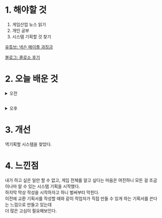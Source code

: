 
# 1. 해야할 것

1. 게임산업 뉴스 읽기 
2. 개인 공부  
3. 시스템 기획할 것 찾기

[유튜브: 넥슨 메이플 과징금](https://www.youtube.com/watch?v=mtoly17P6NA)

[블로그: 콜로소 후기](https://blog.naver.com/noteroad/223177303008)

# 2. 오늘 배운 것

<details>
<summary>오전</summary>

## 게임 뉴스

■ 엔씨 신작 '배틀크러쉬', 2차 CBT 오후4시 시작 
엔씨소프트(대표 김택진, 이하 엔씨(NC))의 난투형 대전 액션 신작 '배틀크러쉬(BATTLE CRUSH)'가 오늘(21일) 오후 4시부터 2차 글로벌 베타 테스트를 시작합니다. 엔씨(NC)는 지난해 10월 배틀크러쉬 1차 글로벌 테스트를 진행했습니다.

■ '크로노 오디세이', 카카오게임즈가 퍼블리싱한다 
카카오게임즈는 금일(21일), 엔픽셀의 자회사 크로노 스튜디오가 개발 중인 차세대 MMORPG '크로노 오디세이'의 글로벌 퍼블리싱 사업 계약을 체결했다고 발표했습니다. 카카오게임즈는 다년간 축적한 MMORPG 서비스 노하우를 토대로 '크로노 오디세이'의 글로벌 무대 진출을 지원할 예정입니다.

■ [GDC24] 메이플스토리 유니버스, MMORPG에 현실 경제를 접목하다 
넥슨의 글로벌 NFT 게임 생태계 '메이플스토리 유니버스'가 샌프란시스코에서 개최하는 GDC 2024에서 현지 시각으로 20일, 'MMORPG와 현실 경제의 접목'이라는 주제로 강연을 진행했습니다. 이날 발표에서 김정헌 헤드는 한층 더 강화된 경제적 몰입감과 지속가능한 보상 경험을 제공하기 위해 '메이플스토리 N'에 현실 경제를 접목하게 됐다며, 이 과정에서 아이템 유통 등에 대한 모니터링에 사용될 블록체인 기술의 도입 배경과 유용성을 강조 했습니다.

■ 캡틴 아메리카, 블랙팬서, 그리고 1943년
1943년, 2차 대전기를 배경으로 삼은 마블 코믹스 기반의 액션 어드벤처 게임 '1943: 라이즈 오브 하이드라(이하 1943)'가 에픽게임즈 및 언리얼 엔진의 새로운 소식을 전하는 '스테이트 오브 언리얼'을 통해 공개되었습니다.  '1943'은 꽁꽁 얼어붙기 전 열심히 나치를 때려잡던 캡틴 아메리카와 당시 와칸다의 국왕이었던 블랙 팬서 트'찬다(T'Chanda)가 나치 지배하에 놓여 있던 1943년의 파리에서 얽히는 이야기를 다루는 스토리 기반의 액션 어드벤처 게임이며 2025년 출시를 목표로 개발 중입니다.

■ '개발 중' 리그오브레전드 MMORPG, "방향성 재설정" 
다행히 개발은 계속되고 있지만 직접 게임을 만나기까지는 시간이 더 많이 걸릴 것으로 보입니다. 라이엇 게임즈의 공동 설립자이자 최고 프로덕트 책임자인 마트 '트린다미어' 메릴은 현지 시각으로 20일 자신의 X(트위터) 계정을 통해 리그 오브 레전드 MMO 프로젝트가 계속 진행되고 있음을 알렸습니다.

■ 위기 극복한 엑스엘게임즈, 영업이익 흑자전환 성공
엑스엘게임즈(대표 최관호)가 2023년 흑자 전환에 성공한 것으로 나타났습니다. 2022년에 엑스엘게임즈는 완전자본잠식, 영업손실 339억 원을 기록하며 위기를 겪었습니다.

■ 텐센트, 지난해 게임으로만 33.4조원 벌었다
중국 IT 기업 텐센트가 20일 실적발표를 통해 2023년 성과를 공개했습니다. 텐센트의 2023년 매출은 6,090억 위안(약 113조 원)으로 전년 대비 10% 증가했습니다.

■ 벽람항로 개발사 신작 '아주르 프로밀리아' 공개 
벽람항로의 개발사 만주 스튜디오(Manjuu studio)가 신작 '아주르 프로밀리아'를 공개했습니다. 만주가 선보이는 신작 아주르 프로밀리아는 애니메이션풍 비주얼이 돋보이는 오픈월드 액션 RPG 장르의 신작입니다.

■ 칼리스토 프로토콜 개발사 신작, '프로젝트 버즈아이' 
지난 2022년 '데드스페이스의 정신적 후속작'이라는 타이틀과 함께 화제를 모았던 게임 '칼리스토 프로토콜'의 개발사가 새로운 신작 프로젝트를 발표했습니다. 크래프톤 산하 스튜디오인 스트라이킹 디스턴스 스튜디오가 지난 20일, 현재 개발 중인 신작 '프로젝트 버즈아이(Project Birdseye)'를 최초로 공개했습니다.

■ [전문] 김택진 대표 "엔씨소프트, 공동대표 체제로 글로벌 도약"
엔씨소프트가 20일 '공동대표 체제 출범 미디어 설명회'를 개최했습니다. 이 자리에서 김택진 대표, 박병무 공동대표 내정자가 직접 나서 앞으로의 엔씨소프트 계획을 소개했습니다.

■ [Ent+] 폴아웃 실사화 예고, 그리고 '세계 최초의 Xbox를 위한 볼트' 
오는 4월에 방영 예정인 '폴아웃(Fallout)' 실사 드라마의 본편을 엿볼 수 있는 퍼스트신 영상이 공개됐습니다. 19일 공개된 폴아웃 퍼스트 신은 실사화 드라마의 주인공인 루시(엘라 퍼넬)가 악명 높은 구울 현상금 사냥꾼 인 쿠퍼 하워드(월튼 고긴스)와 대치하는 장면을 담았습니다.
</details>

##

<details>
<summary>오후</summary>

## 시스템 자료 조사
[사이트: 로스트 아크 길드](https://lostark.game.onstove.com/GameGuide/Pages/%EA%B8%B8%EB%93%9C)

[유튜브: 시스템 역기획](https://www.youtube.com/watch?v=DHjdBcvXUd8&list=WL&index=2&t=740s)


</details>




# 3. 개선
역기획할 시스템을 찾았다.


# 4. 느낀점
내가 하고 싶은 일만 할 수 없고, 게임 전체를 알고 싶다는 마음은 여전하니 모든 걸 조금이나마 알 수 있는 시스템 기획을 시작했다.\
하지막 막상 작성을 시작하자고 하니 벌써부터 막힌다.\
이전에 교환 기획서를 작성할 때와 같이 작업자가 직접 만들 수 있게 하는 기획서를 쓴다는 느낌으로 만들고 있는데\
더 많은 고심이 필요해보인다.

